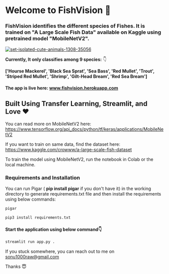 # Welcome to FishVision 🐬

### FishVision identifies the different species of Fishes. It is trained on "A Large Scale Fish Data" available on Kaggle using pretrained model "MobileNetV2".

<a href="https://imgbb.com/"><img src="https://i.ibb.co/wznGvSw/set-isolated-cute-animals-1308-35056.jpg" alt="set-isolated-cute-animals-1308-35056" border="0"></a>


**Currently, It only classifies among 9 species:** 👇

**['Hourse Mackerel',  'Black Sea Sprat',  'Sea Bass', 'Red Mullet', 'Trout',  'Striped Red Mullet',  'Shrimp',
'Gilt-Head Bream', 'Red Sea Bream']**


#### The app is live here: www.fishvision.herokuapp.com

## Built Using Transfer Learning, Streamlit, and Love  ❤️

You can read more on MobileNetV2 here: https://www.tensorflow.org/api_docs/python/tf/keras/applications/MobileNetV2

If you want to train on same data, find the dataset here: https://www.kaggle.com/crowww/a-large-scale-fish-dataset


To train the model using MobileNetV2, run the notebook in Colab or the local machine.
### Requirements and Installation
You can run Pigar ( **pip install pigar** if you don't have it) in the working directory to generate requirements.txt file and then install the requirements using below commands:
```sh
pigar
```

```sh
pip3 install requirements.txt
```


#### Start the application using below command👇

```sh
streamlit run app.py .
```
If you stuck somewhere, you can reach out to me on sonu1000raw@gmail.com 

Thanks 😇












